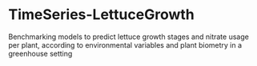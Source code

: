 # TimeSeries-LettuceGrowth
Benchmarking models to predict lettuce growth stages and nitrate usage per plant, according to environmental variables and plant biometry in a greenhouse setting
